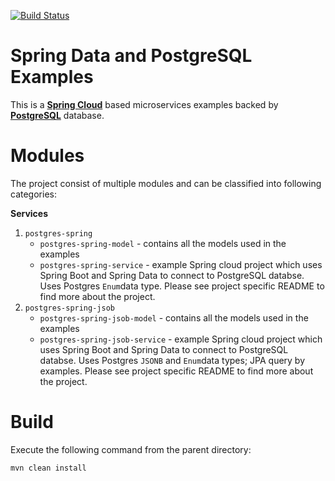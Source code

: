 [![Build Status][travis-badge]][travis-badge-url]

Spring Data and PostgreSQL Examples
=========================================
This is a [**Spring Cloud**](http://projects.spring.io/spring-cloud/) based microservices examples backed by
[**PostgreSQL**](https://www.postgresql.org/) database.

# Modules
The project consist of multiple modules and can be classified into following categories:

**Services**
1. `postgres-spring`
    * `postgres-spring-model` - contains all the models used in the examples
    * `postgres-spring-service` - example Spring cloud project which uses Spring Boot and Spring Data to connect to PostgreSQL databse. 
    Uses Postgres `Enum`data type. Please see project specific README to find more about the project.
2. `postgres-spring-jsob`
    * `postgres-spring-jsob-model` - contains all the models used in the examples
    * `postgres-spring-jsob-service` - example Spring cloud project which uses Spring Boot and Spring Data to connect to PostgreSQL databse. 
    Uses Postgres `JSONB` and `Enum`data types; JPA query by examples. Please see project specific README to find more about the project.

# Build
Execute the following command from the parent directory:
```
mvn clean install
```

[travis-badge]: https://travis-ci.org/indrabasak/postgres-examples.svg?branch=master
[travis-badge-url]: https://travis-ci.org/indrabasak/postgres-examples/
